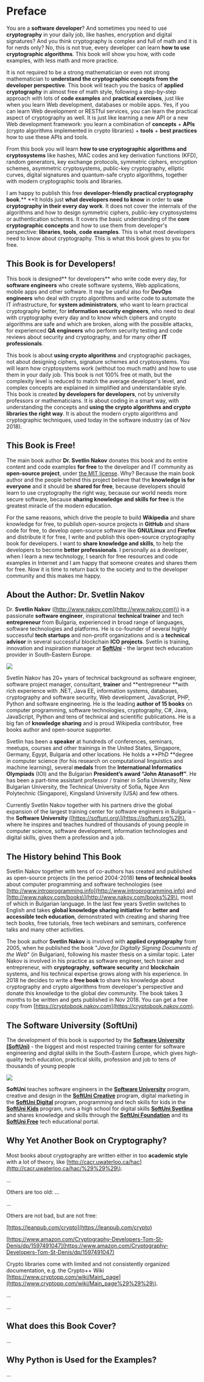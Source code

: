 # Preface

You are a **software developer**? And sometimes you need to use **cryptography** in your daily job, like hashes, encryption and digital signatures? And you think cryptography is complex and full of math and it is for nerds only? No, this is not true, every developer can learn **how to use cryptographic algorithms**. This book will show you how, with code examples, with less math and more practice.

It is not required to be а strong mathematician or even not strong mathematician to **understand the cryptographic concepts from the developer perspective**. This book will teach you the basics of **applied cryptography** in almost free of math style, following a step-by-step approach with lots of **code examples** and **practical exercises**, just like when you learn Web development, databases or mobile apps. Yes, if you can learn Web development or RESTful services, you can learn the practical aspect of cryptography as well. It is just like learning a new API or a new Web development framework: you learn a combination of **concepts** + **APIs** \(crypto algorithms implemented in crypto libraries\) + **tools** + **best practices** how to use these APIs and tools.

From this book you will learn **how to use cryptographic algorithms and cryptosystems** like hashes, MAC codes and key derivation functions \(KFD\), random generators, key exchange protocols, symmetric ciphers, encryption schemes, asymmetric cryptosystems, public-key cryptography, elliptic curves, digital signatures and quantum-safe crypto algorithms, together with modern cryptographic tools and libraries.

I am happy to publish this free **developer-friendly practical cryptography book**.** **It holds just **what developers need to know** in order to **use cryptography in their every day work**. It does not cover the internals of the algorithms and how to design symmetric ciphers, public-key cryptosystems or authentication schemes. It covers the basic understanding of the **core cryptographic concepts** and how to use them from developer's perspective: **libraries**, **tools**, **code examples**. This is what most developers need to know about cryptography. This is what this book gives to you for free.

## This Book is for Developers!

This book is designed** for developers** who write code every day, for **software engineers** who create software systems, Web applications, mobile apps and other software. It may be useful also for **DevOps engineers** who deal with crypto algorithms and write code to automate the IT infrastructure, for **system administrators**, who want to learn practical cryptography better, for **information security engineers**, who need to deal with cryptography every day and to know which ciphers and crypto algorithms are safe and which are broken, along with the possible attacks, for experienced **QA engineers** who perform security testing and code reviews about security and cryptography, and for many other **IT professionals**.

This book is about **using crypto algorithms** and cryptographic packages, not about designing ciphers, signature schemes and cryptosystems. You will learn how cryptosystems work \(without too much math\) and how to use them in your daily job. This book is not 100% free ot math, but the complexity level is reduced to match the average developer's level, and complex concepts are explained in simplified and understandable style. This book is created **by developers for developers**, not by university professors or mathematicians. It is about coding in a smart way, with understanding the concepts and **using the crypto algorithms and crypto libraries the right way**. It is about the modern crypto algorithms and cryptographic techniques, used today in the software industry \(as of Nov 2018\).

## This Book is Free!

The main book author **Dr. Svetlin Nakov** donates this book and its entire content and code examples **for free** to the developer and IT community as **open-source project**, under [the MIT license](https://opensource.org/licenses/MIT). Why? Because the main book author and the people behind this project believe that the **knowledge is for everyone** and it should be **shared for free**, because developers should learn to use cryptography the right way, because our world needs more secure software, because **sharing knowledge and skills for free** is the greatest miracle of the modern education.

For the same reasons, which drive the people to build **Wikipedia** and share knowledge for free, to publish open-source projects in **GitHub** and share code for free, to develop open-source software like **GNU/Linux** and **Firefox** and distribute it for free, I write and publish this open-source cryptography book for developers. I want to **share knowledge and skills**, to help the developers to become **better professionals**. I personally as a developer, when I learn a new technology, I search for free resources and code examples in Internet and I am happy that someone creates and shares them for free. Now it is time to return back to the society and to the developer community and this makes me happy.

## About the Author: Dr. Svetlin Nakov

Dr. **Svetlin Nakov** \([http://www.nakov.com](http://www.nakov.com)\) is a passionate **software engineer**, inspirational **technical trainer** and tech **entrepreneur** from Bulgaria, experienced in broad range of languages, software technologies and platforms. He is co-founder of several highly successful **tech startups** and non-profit organizations and is a **technical advisor** in several successful blockchain **ICO projects**. Svetlin is training, innovation and inspiration manager at [**SoftUni**](https://softuni.org) - the largest tech education provider in South-Eastern Europe.

![](/assets/Svetlin-Nakov-photo-face.jpg)

Svetlin Nakov has 20+ years of technical background as software engineer, software project manager, consultant, **trainer** and **entrepreneur **with rich experience with .NET, Java EE, information systems, databases, cryptography and software security, Web development, JavaScript, PHP, Python and software engineering. He is the leading **author of 15 books** on computer programming, software technologies, cryptography, C\#, Java, JavaScript, Python and tens of technical and scientific publications.  He is a big fan of **knowledge sharing** and is proud Wikipedia contributor, free books author and open-source supporter.

Svetlin has been a **speaker** at hundreds of conferences, seminars, meetups, courses and other trainings in the United States, Singapore, Germany, Egypt, Bulgaria and other locations. He holds a **PhD **degree in computer science \(for his research on computational linguistics and machine learning\), several **medals** from the **International Informatics Olympiads** \(IOI\) and the Bulgarian **President’s award “John Atanasoff”**. He has been a part-time assistant professor / trainer in Sofia University, New Bulgarian University, the Technical University of Sofia, Ngee Ann Polytechnic \(Singapore\), Kingsland University \(USA\) and few others.

Currently Svetlin Nakov together with his partners drive the global expansion of the largest training center for software engineers in Bulgaria – the **Software University** \([https://softuni.org\](https://softuni.org%29\), where he inspires and teaches hundred of thousands of young people in computer science, software development, information technologies and digital skills, gives them a profession and a job.

## The History behind This Book

Svetlin Nakov together with tens of co-authors has created and published as open-source projects \(in the period 2004-2018\) **tens of technical books** about computer programming and software technologies \(see [http://www.introprogramming.info](http://www.introprogramming.info) and [http://www.nakov.com/books\](http://www.nakov.com/books%29\), most of which in Bulgarian language. In the last few years Svetlin switches to English and takes **global knowledge sharing initiative** for **better and accessible tech education**, demonstrated with creating and sharing free tech books, free tutorials, free tech webinars and seminars, conference talks and many other activities.

The book author **Svetlin Nakov** is involved with **applied cryptography** from 2005, when he published the book "_Java for Digitally Signing Documents of the Web_" \(in Bulgarian\), following his master thesis on a similar topic. Later Nakov is involved in his practice as software engineer, tech trainer and entrepreneur, with **cryptography**, **software security** and **blockchain** systems, and his technical expertise grows along with his experience. In 2018 he decides to write a **free book** to share his knowledge about cryptography and crypto algorithms from developer's perspective and donate this knowledge to the global dev community. The book takes 3 months to be written and gets published in Nov 2018. You can get a free copy from [https://cryptobook.nakov.com](https://cryptobook.nakov.com).

## The Software University \(SoftUni\)

The development of this book is supported by the [**Software University \(SoftUni\)**](https://softuni.org) - the biggest and most respected training center for software engineering and digital skills in the South-Eastern Europe, which gives high-quality tech education, practical skills, profession and job to tens of thousands of young people

[![](/assets/SoftUni-banner.jpg)](https://softuni.org)

**SoftUni** teaches software engineers in the [**Software University**](https://softuni.org) program, creative and design in the [**SoftUni Creative**](https://creative.softuni.bg) program, digital marketing in the [**SoftUni Digital**](https://digital.softuni.bg) program, programming and tech skills for kids in the [**SoftUni Kids**](https://kids.softuni.bg) program, runs a high school for digital skills [**SoftUni Svetlina**](https://svetlina.softuni.bg) and shares knowledge and skills through the [**SoftUni Foundation**](http://softuni.foundation) and its [**SoftUni Free**](http://free.softuni.org) tech educational portal.

## Why Yet Another Book on Cryptography?

Most books about cryptography are written either in too **academic style** with a lot of theory, like [http://cacr.uwaterloo.ca/hac](http://cacr.uwaterloo.ca/hac/%29%29%29\).

...

Others are too old: ...

...

Others are not bad, but are not free:

[https://leanpub.com/crypto](https://leanpub.com/crypto)

[https://www.amazon.com/Cryptography-Developers-Tom-St-Denis/dp/1597491047](https://www.amazon.com/Cryptography-Developers-Tom-St-Denis/dp/1597491047)

Crypto libraries come with limited and not consistently organized documentation, e.g. the Crypto++ Wiki [https://www.cryptopp.com/wiki/Main\_page](https://www.cryptopp.com/wiki/Main_page%29%29%29\).

...

...

## What does this Book Cover?

...

## Why Python is Used for the Examples?

...

